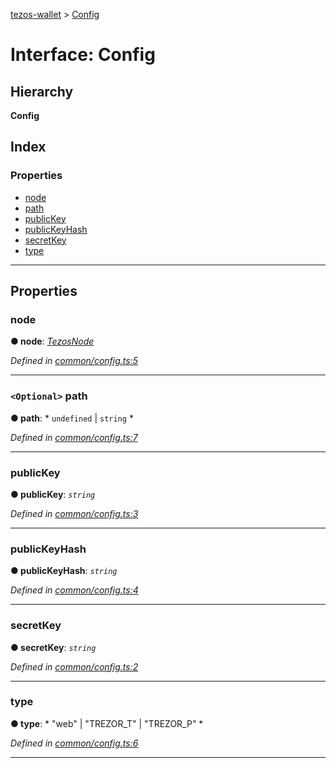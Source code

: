 [tezos-wallet](../README.md) > [Config](../interfaces/config.md)

# Interface: Config

## Hierarchy

**Config**

## Index

### Properties

* [node](config.md#node)
* [path](config.md#path)
* [publicKey](config.md#publickey)
* [publicKeyHash](config.md#publickeyhash)
* [secretKey](config.md#secretkey)
* [type](config.md#type)

---

## Properties

<a id="node"></a>

###  node

**● node**: *[TezosNode](tezosnode.md)*

*Defined in [common/config.ts:5](https://github.com/simplestaking/tezos-wallet/blob/ab7aece/src/common/config.ts#L5)*

___
<a id="path"></a>

### `<Optional>` path

**● path**: * `undefined` &#124; `string`
*

*Defined in [common/config.ts:7](https://github.com/simplestaking/tezos-wallet/blob/ab7aece/src/common/config.ts#L7)*

___
<a id="publickey"></a>

###  publicKey

**● publicKey**: *`string`*

*Defined in [common/config.ts:3](https://github.com/simplestaking/tezos-wallet/blob/ab7aece/src/common/config.ts#L3)*

___
<a id="publickeyhash"></a>

###  publicKeyHash

**● publicKeyHash**: *`string`*

*Defined in [common/config.ts:4](https://github.com/simplestaking/tezos-wallet/blob/ab7aece/src/common/config.ts#L4)*

___
<a id="secretkey"></a>

###  secretKey

**● secretKey**: *`string`*

*Defined in [common/config.ts:2](https://github.com/simplestaking/tezos-wallet/blob/ab7aece/src/common/config.ts#L2)*

___
<a id="type"></a>

###  type

**● type**: * "web" &#124; "TREZOR_T" &#124; "TREZOR_P"
*

*Defined in [common/config.ts:6](https://github.com/simplestaking/tezos-wallet/blob/ab7aece/src/common/config.ts#L6)*

___

